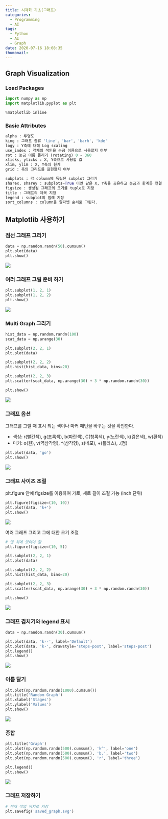 ```yaml
---
title: 시각화 기초(그래프)
categories:
  - Programming
  - AI
tags:
  - Python
  - AI
  - Graph
date: 2020-07-16 18:08:35
thumbnail:
---
```


## Graph Visualization

### Load Packages

```python
import numpy as np
import matplotlib.pyplot as plt

%matplotlib inline
```

### Basic Attributes

```python
alpha : 투명도
king : 그래프 종류 'line', 'bar', 'barh', 'kde'
logy : Y축에 대해 Log scaling
use_index : 객체의 색인을 눈금 이름으로 사용할지 여부
rot : 눈금 이름 돌리기 (rotating) 0 ~ 360
xticks, yticks : X, Y축으로 사용할 값
xlim, ylim : X, Y축의 한계
grid : 축의 그리드를 표현할지 여부

subplots : 각 column에 독립된 subplot 그리기
sharex, sharey : subplots=True 이면 같은 X, Y축을 공유하고 눈금과 한계를 연결
figsize : 생성될 그래프의 크기를 tuple로 지정
title : 그래프의 제목 지정
legend : subplot의 범례 지정
sort_columns : column을 알파벳 순서로 그린다.
```

## Matplotlib 사용하기

### 점선 그래프 그리기

```python
data = np.random.randn(50).cumsum()
plt.plot(data)
plt.show()
```

![](/images/ai/graph/1.png)

### 여러 그래프 그릴 준비 하기

```python
plt.subplot(1, 2, 1)
plt.subplot(1, 2, 2)
plt.show()
```

![](/images/ai/graph/2.png)

### Multi Graph 그리기

```python
hist_data = np.random.randn(100)
scat_data = np.arange(30)

plt.subplot(2, 2, 1)
plt.plot(data)

plt.subplot(2, 2, 2)
plt.hist(hist_data, bins=20)

plt.subplot(2, 2, 3)
plt.scatter(scat_data, np.arange(30) + 3 * np.random.randn(30))

plt.show()
```

![](/images/ai/graph/3.png)

### 그래프 옵션

그래프를 그릴 때 표시 되는 색이나 마커 패턴을 바꾸는 것을 확인한다.

- 색상: r(빨간색), g(초록색), b(파란색), C(청록색), y(노란색), k(검은색), w(흰색)
- 마커: o(원), v(역삼각형), ^(삼각형), s(네모), +(플러스), .(점)

```python
plt.plot(data, 'go')
plt.show()
```

![](/images/ai/graph/4.png)

### 그래프 사이즈 조절

plt.figure 안에 figsize를 이용하여 가로, 세로 길이 조절 가능 (inch 단위)

```python
plt.figure(figsize=(10, 10))
plt.plot(data, 'k+')
plt.show()
```

![](/images/ai/graph/5.png)

여러 그래프 그리고 그에 대한 크기 조절

```python
# 맨 위에 있어야 함
plt.figure(figsize=(10, 5))

plt.subplot(2, 2, 1)
plt.plot(data)

plt.subplot(2, 2, 2)
plt.hist(hist_data, bins=20)

plt.subplot(2, 2, 3)
plt.scatter(scat_data, np.arange(30) + 3 * np.random.randn(30))

plt.show()
```

![](/images/ai/graph/6.png)

### 그래프 겹치기와 legend 표시

```python
data = np.random.randn(30).cumsum()

plt.plot(data, 'k--', label='Default')
plt.plot(data, 'k-', drawstyle='steps-post', label='steps-post')
plt.legend()
plt.show()
```

![](/images/ai/graph/7.png)

### 이름 달기

```python
plt.plot(np.random.randn(1000).cumsum())
plt.title('Random Graph')
plt.xlabel('Stages')
plt.ylabel('Values')
plt.show()
```

![](/images/ai/graph/8.png)

### 종합

```python
plt.title('Graph')
plt.plot(np.random.randn(500).cumsum(), 'k^', label='one')
plt.plot(np.random.randn(500).cumsum(), 'b.', label='two')
plt.plot(np.random.randn(500).cumsum(), 'r', label='three')

plt.legend()
plt.show()
```

![](/images/ai/graph/9.png)

### 그래프 저장하기

```python
# 현재 작업 위치로 저장
plt.savefig('saved_graph.svg')
```
